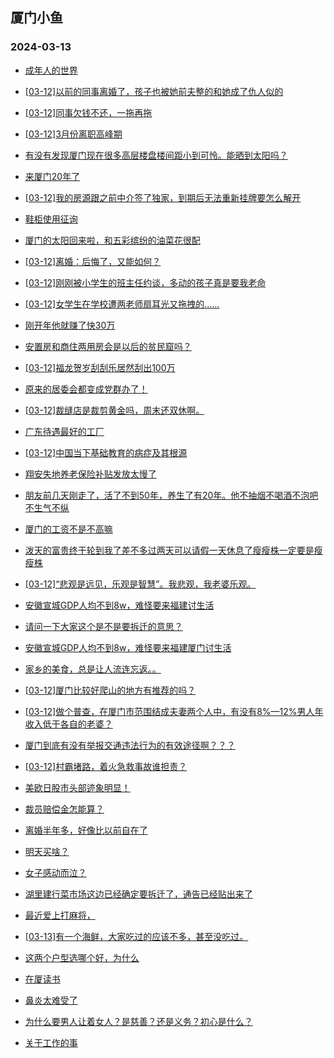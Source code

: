 ## 厦门小鱼 
### 2024-03-13

+ [成年人的世界](http://bbs.xmfish.com/read-htm-tid-18159257.html)

+ [[03-12]以前的同事离婚了，孩子也被她前夫整的和她成了仇人似的](http://bbs.xmfish.com/read-htm-tid-18159433.html)

+ [[03-12]同事欠钱不还，一拖再拖](http://bbs.xmfish.com/read-htm-tid-18159322.html)

+ [[03-12]3月份离职高峰期](http://bbs.xmfish.com/read-htm-tid-18159392.html)

+ [有没有发现厦门现在很多高层楼盘楼间距小到可怜。能晒到太阳吗？](http://bbs.xmfish.com/read-htm-tid-18159308.html)

+ [来厦门20年了](http://bbs.xmfish.com/read-htm-tid-18159225.html)

+ [[03-12]我的房源跟之前中介签了独家，到期后无法重新挂牌要怎么解开](http://bbs.xmfish.com/read-htm-tid-18159329.html)

+ [鞋柜使用征询](http://bbs.xmfish.com/read-htm-tid-18159261.html)

+ [厦门的太阳回来啦，和五彩缤纷的油菜花很配](http://bbs.xmfish.com/read-htm-tid-18159380.html)

+ [[03-12]离婚：后悔了，又能如何？](http://bbs.xmfish.com/read-htm-tid-18159552.html)

+ [[03-12]刚刚被小学生的班主任约谈，多动的孩子真是要我老命](http://bbs.xmfish.com/read-htm-tid-18159538.html)

+ [[03-12]女学生在学校遭两老师扇耳光又拖拽的……](http://bbs.xmfish.com/read-htm-tid-18159503.html)

+ [刚开年他就赚了快30万](http://bbs.xmfish.com/read-htm-tid-18159462.html)

+ [安置房和商住两用房会是以后的贫民窟吗？](http://bbs.xmfish.com/read-htm-tid-18159485.html)

+ [[03-12]福龙贺岁刮刮乐居然刮出100万](http://bbs.xmfish.com/read-htm-tid-18159509.html)

+ [原来的居委会都变成党群办了！](http://bbs.xmfish.com/read-htm-tid-18159390.html)

+ [[03-12]裁缝店是裁剪黄金吗，周末还双休啊。](http://bbs.xmfish.com/read-htm-tid-18159555.html)

+ [广东待遇最好的工厂](http://bbs.xmfish.com/read-htm-tid-18159593.html)

+ [[03-12]中国当下基础教育的病症及其根源](http://bbs.xmfish.com/read-htm-tid-18159430.html)

+ [翔安失地养老保险补贴发放太慢了](http://bbs.xmfish.com/read-htm-tid-18159582.html)

+ [朋友前几天刚走了，活了不到50年，养生了有20年。他不抽烟不喝酒不泡吧不生气不纵](http://bbs.xmfish.com/read-htm-tid-18159746.html)

+ [厦门的工资不是不高嘛](http://bbs.xmfish.com/read-htm-tid-18159715.html)

+ [泼天的富贵终于轮到我了差不多过两天可以请假一天休息了瘦瘦株一定要是瘦瘦株](http://bbs.xmfish.com/read-htm-tid-18159536.html)

+ [[03-12]“悲观是远见，乐观是智慧”。我悲观，我老婆乐观。](http://bbs.xmfish.com/read-htm-tid-18159521.html)

+ [安徽宣城GDP人均不到8w，难怪要来福建讨生活](http://bbs.xmfish.com/read-htm-tid-18159689.html)

+ [请问一下大家这个是不是要拆迁的意思？](http://bbs.xmfish.com/read-htm-tid-18159622.html)

+ [安徽宣城GDP人均不到8w，难怪要来福建厦门讨生活](http://bbs.xmfish.com/read-htm-tid-18159689.html)

+ [家乡的美食，总是让人流连忘返。。](http://bbs.xmfish.com/read-htm-tid-18159748.html)

+ [[03-12]厦门比较好爬山的地方有推荐的吗？](http://bbs.xmfish.com/read-htm-tid-18159703.html)

+ [[03-12]做个普查，在厦门市范围结成夫妻两个人中，有没有8%—12%男人年收入低于各自的老婆？](http://bbs.xmfish.com/read-htm-tid-18159692.html)

+ [厦门到底有没有举报交通违法行为的有效途径啊？？？](http://bbs.xmfish.com/read-htm-tid-18159655.html)

+ [[03-12]村霸堵路，着火急救事故谁担责？](http://bbs.xmfish.com/read-htm-tid-18159672.html)

+ [美欧日股市头部迹象明显！](http://bbs.xmfish.com/read-htm-tid-18159618.html)

+ [裁员赔偿金怎能算？](http://bbs.xmfish.com/read-htm-tid-18159656.html)

+ [离婚半年多，好像比以前自在了](http://bbs.xmfish.com/read-htm-tid-18159850.html)

+ [明天买啥？](http://bbs.xmfish.com/read-htm-tid-18159698.html)

+ [女子感动而泣？](http://bbs.xmfish.com/read-htm-tid-18159648.html)

+ [湖里建行菜市场这边已经确定要拆迁了，通告已经贴出来了](http://bbs.xmfish.com/read-htm-tid-18159884.html)

+ [最近爱上打麻将，](http://bbs.xmfish.com/read-htm-tid-18159677.html)

+ [[03-13]有一个海鲜，大家吃过的应该不多，甚至没吃过。](http://bbs.xmfish.com/read-htm-tid-18159876.html)

+ [这两个户型选哪个好，为什么](http://bbs.xmfish.com/read-htm-tid-18159892.html)

+ [在厦读书](http://bbs.xmfish.com/read-htm-tid-18159745.html)

+ [鼻炎太难受了](http://bbs.xmfish.com/read-htm-tid-18159713.html)

+ [为什么要男人让着女人？是慈善？还是义务？初心是什么？](http://bbs.xmfish.com/read-htm-tid-18159811.html)

+ [关于工作的事](http://bbs.xmfish.com/read-htm-tid-18159720.html)

